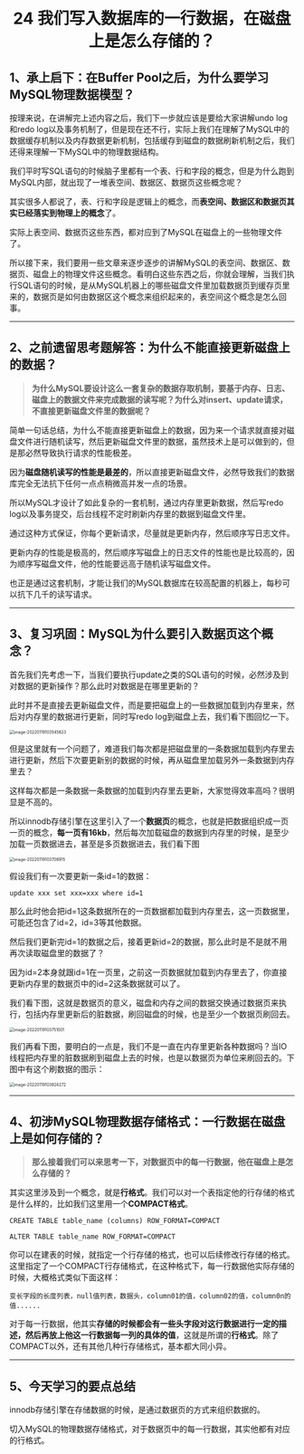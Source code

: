 <h1 align="center">24 我们写入数据库的一行数据，在磁盘上是怎么存储的？</h1>






## 1、承上启下：在Buffer Pool之后，为什么要学习MySQL物理数据模型？

按理来说，在讲解完上述内容之后，我们下一步就应该是要给大家讲解undo log和redo log以及事务机制了，但是现在还不行，实际上我们在理解了MySQL中的数据缓存机制以及内存数据更新机制，包括缓存到磁盘的数据刷新机制之后，我们还得来理解一下MySQL中的物理数据结构。

我们平时写SQL语句的时候脑子里都有一个表、行和字段的概念，但是为什么跑到MySQL内部，就出现了一堆表空间、数据区、数据页这些概念呢？

其实很多人都说了，表、行和字段是逻辑上的概念，而**表空间、数据区和数据页其实已经落实到物理上的概念**了。

实际上表空间、数据页这些东西，都对应到了MySQL在磁盘上的一些物理文件了。

所以接下来，我们要用一些文章来逐步逐步的讲解MySQL的表空间、数据区、数据页、磁盘上的物理文件这些概念。看明白这些东西之后，你就会理解，当我们执行SQL语句的时候，是从MySQL机器上的哪些磁盘文件里加载数据页到缓存页里来的，数据页是如何由数据区这个概念来组织起来的，表空间这个概念是怎么回事。

---

## 2、之前遗留思考题解答：为什么不能直接更新磁盘上的数据？

> **为什么MySQL要设计这么一套复杂的数据存取机制，要基于内存、日志、磁盘上的数据文件来完成数据的读写呢？为什么对insert、update请求，不直接更新磁盘文件里的数据呢？**

简单一句话总结，为什么不能直接更新磁盘上的数据，因为来一个请求就直接对磁盘文件进行随机读写，然后更新磁盘文件里的数据，虽然技术上是可以做到的，但是那必然导致执行请求的性能极差。

因为**磁盘随机读写的性能是最差的**，所以直接更新磁盘文件，必然导致我们的数据库完全无法抗下任何一点点稍微高并发一点的场景。

所以MySQL才设计了如此复杂的一套机制，通过内存里更新数据，然后写redo log以及事务提交，后台线程不定时刷新内存里的数据到磁盘文件里。

通过这种方式保证，你每个更新请求，尽量就是更新内存，然后顺序写日志文件。

更新内存的性能是极高的，然后顺序写磁盘上的日志文件的性能也是比较高的，因为顺序写磁盘文件，他的性能要远高于随机读写磁盘文件。

也正是通过这套机制，才能让我们的MySQL数据库在较高配置的机器上，每秒可以抗下几千的读写请求。



---

## 3、复习巩固：MySQL为什么要引入数据页这个概念？

首先我们先考虑一下，当我们要执行update之类的SQL语句的时候，必然涉及到对数据的更新操作？那么此时对数据是在哪里更新的？

此时并不是直接去更新磁盘文件，而是要把磁盘上的一些数据加载到内存里来，然后对内存里的数据进行更新，同时写redo log到磁盘上去，我们看下图回忆一下。

<img src="https://studyimages.oss-cn-beijing.aliyuncs.com/img/mysql/01-33/202210201130536.png" alt="image-20220119103545623" style="zoom: 50%;" />

但是这里就有一个问题了，难道我们每次都是把磁盘里的一条数据加载到内存里去进行更新，然后下次要更新别的数据的时候，再从磁盘里加载另外一条数据到内存里去？

这样每次都是一条数据一条数据的加载到内存里去更新，大家觉得效率高吗？很明显是不高的。

所以innodb存储引擎在这里引入了一个**数据页**的概念，也就是把数据组织成一页一页的概念，**每一页有16kb**，然后每次加载磁盘的数据到内存里的时候，是至少加载一页数据进去，甚至是多页数据进去，我们看下图

<img src="https://studyimages.oss-cn-beijing.aliyuncs.com/img/mysql/01-33/202210201130537.png" alt="image-20220119103708915" style="zoom: 50%;" />

假设我们有一次要更新一条id=1的数据：

```
update xxx set xxx=xxx where id=1
```

那么此时他会把id=1这条数据所在的一页数据都加载到内存里去，这一页数据里，可能还包含了id=2，id=3等其他数据。

然后我们更新完id=1的数据之后，接着更新id=2的数据，那么此时是不是就不用再次读取磁盘里的数据了？

因为id=2本身就跟id=1在一页里，之前这一页数据就加载到内存里去了，你直接更新内存里的数据页中的id=2这条数据就可以了。

我们看下图，这就是数据页的意义，磁盘和内存之间的数据交换通过数据页来执行，包括内存里更新后的脏数据，刷回磁盘的时候，也是至少一个数据页刷回去。

<img src="https://studyimages.oss-cn-beijing.aliyuncs.com/img/mysql/01-33/202210201130538.png" alt="image-20220119103751001" style="zoom:50%;" />

我们再看下图，要明白的一点是，我们不是一直在内存里更新各种数据吗？当IO线程把内存里的脏数据刷到磁盘上去的时候，也是以数据页为单位来刷回去的。下图中有这个刷数据的图示：

<img src="https://studyimages.oss-cn-beijing.aliyuncs.com/img/mysql/01-33/202210201130539.png" alt="image-20220119103824272" style="zoom:50%;" />



---

## 4、初涉MySQL物理数据存储格式：一行数据在磁盘上是如何存储的？

> **那么接着我们可以来思考一下，对数据页中的每一行数据，他在磁盘上是怎么存储的？**
>
> 

其实这里涉及到一个概念，就是**行格式**。我们可以对一个表指定他的行存储的格式是什么样的，比如我们这里用一个**COMPACT格式**。

```
CREATE TABLE table_name (columns) ROW_FORMAT=COMPACT

ALTER TABLE table_name ROW_FORMAT=COMPACT
```

你可以在建表的时候，就指定一个行存储的格式，也可以后续修改行存储的格式。这里指定了一个COMPACT行存储格式，在这种格式下，每一行数据他实际存储的时候，大概格式类似下面这样：

```
变长字段的长度列表，null值列表，数据头，column01的值，column02的值，column0n的值......
```

对于每一行数据，他其实**存储的时候都会有一些头字段对这行数据进行一定的描述，然后再放上他这一行数据每一列的具体的值**，这就是所谓的**行格式**。除了COMPACT以外，还有其他几种行存储格式，基本都大同小异。

---

## 5、今天学习的要点总结

innodb存储引擎在存储数据的时候，是通过数据页的方式来组织数据的。

切入MySQL的物理数据存储格式，对于数据页中的每一行数据，其实他都有对应的行格式。



